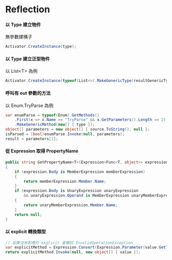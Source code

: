 # Reflection

#### 以 Type 建立物件

無參數建構子

```cs
Activator.CreateInstance(type);
```

#### 以 Type 建立泛型物件

以 List\<T> 為例

```cs
Activator.CreateInstance(typeof(List<>).MakeGenericType(resultGenericType)) as IList;
```

#### 呼叫有 out 參數的方法

以 Enum.TryParse 為例

```cs
var enumParse = typeof(Enum).GetMethods()
    .First(x => x.Name == "TryParse" && x.GetParameters().Length == 2)
    .MakeGenericMethod(new[] { type });
object[] parameters = new object[] { source.ToString(), null };
isParsed = (bool)enumParse.Invoke(null, parameters);
result = parameters[1];
```

#### 從 Expression 取得 PropertyName

```cs
public string GetPropertyName<T>(Expression<Func<T, object>> expression)
{
    if (expression.Body is MemberExpression memberExpression)
    {
        return memberExpression.Member.Name;
    }
    if (expression.Body is UnaryExpression unaryExpression
        && unaryExpression.Operand is MemberExpression unaryMemberExpression)
    {
        return unaryMemberExpression.Member.Name;
    }
    return null;
}
```

#### 以 explicit 轉換類型

```cs
// 如果沒有對應的 explicit 會擲回 InvalidOperationException
var explicitMethod = Expression.Convert(Expression.Parameter(value.GetType(), null), type).Method;
return explicitMethod.Invoke(null, new object[] { value });
```
